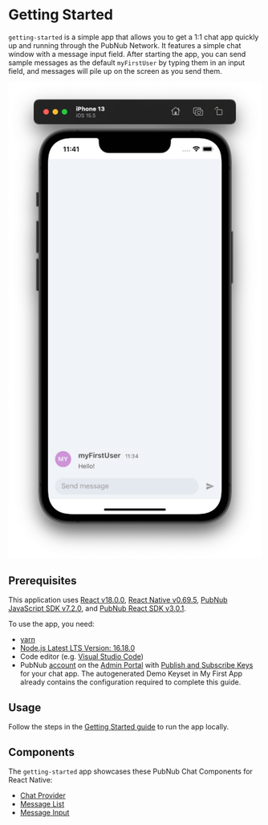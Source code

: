 # Getting Started

`getting-started` is a simple app that allows you to get a 1:1 chat app quickly up and running through the PubNub Network. It features a simple chat window with a message input field. After starting the app, you can send sample messages as the default `myFirstUser` by typing them in an input field, and messages will pile up on the screen as you send them.

![Getting Started app for React Native](screenshot.png)

## Prerequisites

This application uses [React v18.0.0](https://www.npmjs.com/package/react/v/18.0.0), [React Native v0.69.5](https://www.npmjs.com/package/react-native), [PubNub JavaScript SDK v7.2.0](https://www.pubnub.com/docs/sdks/javascript/), and [PubNub React SDK v3.0.1](https://www.pubnub.com/docs/chat/react/setup).

To use the app, you need:

- [yarn](https://classic.yarnpkg.com/en/docs/install)
- [Node.js Latest LTS Version: 16.18.0](https://nodejs.org/en/download/)
- Code editor (e.g. [Visual Studio Code](https://code.visualstudio.com/download))
- PubNub [account](https://www.pubnub.com/docs/setup/account-setup) on the [Admin Portal](https://admin.pubnub.com/) with [Publish and Subscribe Keys](https://www.pubnub.com/docs/basics/initialize-pubnub) for your chat app. The autogenerated Demo Keyset in My First App already contains the configuration required to complete this guide.

## Usage

Follow the steps in the [Getting Started guide](https://www.pubnub.com/docs/chat/components/react-native) to run the app locally.

## Components

The `getting-started` app showcases these PubNub Chat Components for React Native:

- [Chat Provider](https://www.pubnub.com/docs/chat/components/react-native/chat-provider)
- [Message List](https://www.pubnub.com/docs/chat/components/react-native/ui-components/message-list)
- [Message Input](https://www.pubnub.com/docs/chat/components/react-native/ui-components/message-input)
